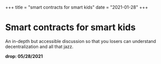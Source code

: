 +++
title = "smart contracts for smart kids"
date = "2021-01-28"
+++



# Smart contracts for smart kids

An in-depth but accessible discussion so that you losers can understand decentralization and all that jazz.

**drop: 05/28/2021**
